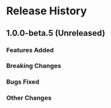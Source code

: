 # Release History

## 1.0.0-beta.5 (Unreleased)

### Features Added

### Breaking Changes

### Bugs Fixed

### Other Changes